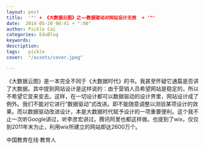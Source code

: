 ```yaml
---
layout: post  
title:  '"' + 《大数据云图》之——数据驱动对网站设计无效  + '"'
date:  2014-05-20 08:41 + ":00" 
author: Pickle Cai  
categories: EduBlog  
keywords: 
description:   
tags:	pickle   
cover:  "/assets/cover.jpeg"  

---  
```

    
《大数据云图》是一本完全不同于《大数据时代》的书。我甚至怀疑它通篇是否讲了大数据。其中提到网站设计是这样说的：由于营销人员希望网站是稳定的，所以不希望它变来变去。这样，在一切设计都可以数据驱动的设计界里，网站设计成了例外。我们不能对它进行“数据驱动”式改进。即不能随意调整以测验某项设计的效果。而以数据驱动改进设计，本是大数据时代赋予设计的一项重要便利。这个我不止一次听Google讲过，听李彦宏讲过。腾讯阿里也都这样做。也提到了wix，仅仅到2011年末为止，利用wix所建立的网站即达2600万个。

		    
 中国教育在线·教育人

